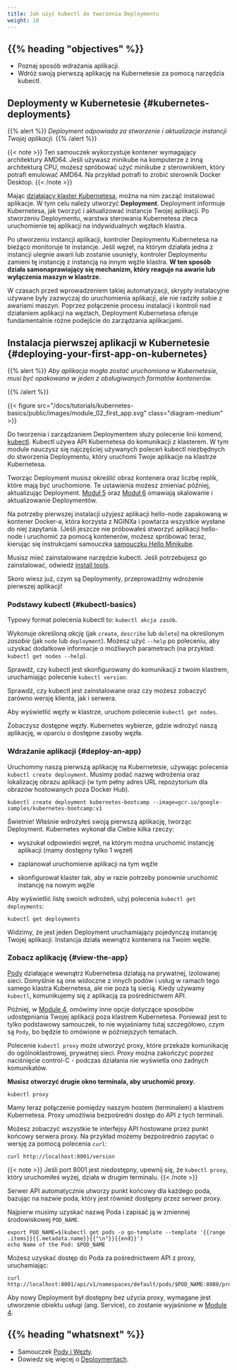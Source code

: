 ```yaml
---
title: Jak użyć kubectl do tworzenia Deploymentu
weight: 10
---
```


## {{% heading "objectives" %}}

* Poznaj sposób wdrażania aplikacji.
* Wdróż swoją pierwszą aplikację na Kubernetesie za pomocą narzędzia kubectl.

## Deploymenty w Kubernetesie {#kubernetes-deployments}

{{% alert %}}
_Deployment odpowiada za stworzenie i aktualizacje instancji Twojej aplikacji._
{{% /alert %}}

{{< note >}}
Ten samouczek wykorzystuje kontener wymagający architektury AMD64. Jeśli używasz
minikube na komputerze z inną architekturą CPU, możesz spróbować użyć minikube z
sterownikiem, który potrafi emulować AMD64. Na przykład potrafi to zrobić sterownik Docker Desktop.
{{< /note >}}

Mając [działający klaster Kubernetesa](/docs/tutorials/kubernetes-basics/create-cluster/cluster-intro/),
można na nim zacząć
instalować aplikacje. W tym celu należy utworzyć **Deployment**.
Deployment informuje Kubernetesa, jak tworzyć i aktualizować instancje
Twojej aplikacji. Po stworzeniu Deploymentu, warstwa sterowania
Kubernetesa zleca uruchomienie tej aplikacji na indywidualnych węzłach klastra.

Po utworzeniu instancji aplikacji, kontroler Deploymentu Kubernetesa na
bieżąco monitoruje te instancje. Jeśli węzeł, na którym działała jedna z
instancji ulegnie awarii lub zostanie usunięty, kontroler Deploymentu zamieni tę
instancję z instancją na innym węźle klastra.
**W ten sposób działa samonaprawiający się mechanizm, który reaguje na awarie lub wyłączenia maszyn w klastrze.**

W czasach przed wprowadzeniem takiej automatyzacji, skrypty instalacyjne używane
były zazwyczaj do uruchomienia aplikacji, ale nie radziły sobie z awariami maszyn.
Poprzez połączenie procesu instalacji i kontroli nad działaniem aplikacji na węzłach, Deployment
Kubernetesa oferuje fundamentalnie różne podejście do zarządzania aplikacjami.

## Instalacja pierwszej aplikacji w Kubernetesie {#deploying-your-first-app-on-kubernetes}

{{% alert %}}
_Aby aplikacja mogła zostać uruchomiona w Kubernetesie, musi być opakowana w jeden z obsługiwanych formatów kontenerów._

{{% /alert %}}

{{< figure src="/docs/tutorials/kubernetes-basics/public/images/module_02_first_app.svg" class="diagram-medium" >}}

Do tworzenia i zarządzaniem Deploymentem służy polecenie linii komend,
[kubectl](/docs/reference/kubectl/). Kubectl używa API Kubernetesa do komunikacji z
klasterem. W tym module nauczysz się najczęściej używanych poleceń kubectl
niezbędnych do stworzenia Deploymentu, który uruchomi Twoje aplikacje na klastrze Kubernetesa.

Tworząc Deployment musisz określić obraz kontenera oraz liczbę
replik, które mają być uruchomione. Te ustawienia możesz zmieniać
później, aktualizując Deployment. [Moduł 5](/docs/tutorials/kubernetes-basics/scale/scale-intro/)
oraz [Moduł 6](/docs/tutorials/kubernetes-basics/update/update-intro/)
omawiają skalowanie i aktualizowanie Deploymentów.

Na potrzeby pierwszej instalacji użyjesz aplikacji hello-node zapakowaną w kontener Docker-a,
która korzysta z NGINXa i powtarza wszystkie wysłane do niej zapytania. (Jeśli jeszcze nie
próbowałeś stworzyć aplikacji hello-node i uruchomić za pomocą kontenerów, możesz spróbować
teraz, kierując się instrukcjami samouczka [samouczku Hello Minikube](/docs/tutorials/hello-minikube/).

Musisz mieć zainstalowane narzędzie kubectl. Jeśli potrzebujesz
go zainstalować, odwiedź [install tools](/docs/tasks/tools/#kubectl).

Skoro wiesz już, czym są Deploymenty, przeprowadźmy wdrożenie pierwszej aplikacji!

### Podstawy kubectl {#kubectl-basics}

Typowy format polecenia kubectl to: `kubectl akcja zasób`.

Wykonuje określoną _akcję_ (jak `create`, `describe` lub `delete`) na określonym
_zasobie_ (jak `node` lub `deployment`). Możesz użyć `--help` po poleceniu, aby uzyskać dodatkowe
informacje o możliwych parametrach (na przykład: `kubectl get nodes --help`).

Sprawdź, czy kubectl jest skonfigurowany do komunikacji z twoim klastrem, uruchamiając polecenie `kubectl version`.

Sprawdź, czy kubectl jest zainstalowane oraz czy możesz zobaczyć zarówno wersję klienta, jak i serwera.

Aby wyświetlić węzły w klastrze, uruchom polecenie `kubectl get nodes`.

Zobaczysz dostępne węzły. Kubernetes wybierze, gdzie
wdrożyć naszą aplikację, w oparciu o dostępne zasoby węzła.

### Wdrażanie aplikacji {#deploy-an-app}

Uruchommy naszą pierwszą aplikację na Kubernetesie, używając polecenia
`kubectl create deployment`. Musimy podać nazwę wdrożenia oraz lokalizację obrazu
aplikacji (w tym pełny adres URL repozytorium dla obrazów hostowanych poza Docker Hub).

```shell
kubectl create deployment kubernetes-bootcamp --image=gcr.io/google-samples/kubernetes-bootcamp:v1
```

Świetnie! Właśnie wdrożyłeś swoją pierwszą aplikację, tworząc Deployment. Kubernetes wykonał dla Ciebie kilka rzeczy:

* wyszukał odpowiedni węzeł, na którym można uruchomić instancję aplikacji (mamy dostępny tylko 1 węzeł)
- zaplanował uruchomienie aplikacji na tym węźle
* skonfigurował klaster tak, aby w razie potrzeby ponownie uruchomić instancję na nowym węźle

Aby wyświetlić listę swoich wdrożeń, użyj polecenia `kubectl get deployments`:

```shell
kubectl get deployments
```

Widzimy, że jest jeden Deployment uruchamiający pojedynczą instancję Twojej
aplikacji. Instancja działa wewnątrz kontenera na Twoim węźle.

### Zobacz aplikację {#view-the-app}

[Pody](/docs/concepts/workloads/pods/) działające wewnątrz Kubernetesa
działają na prywatnej, izolowanej sieci. Domyślnie są one widoczne z innych
podów i usług w ramach tego samego klastra Kubernetesa, ale nie poza tą
siecią. Kiedy używamy `kubectl`, komunikujemy się z aplikacją za pośrednictwem API.

Później, w [Module 4](/docs/tutorials/kubernetes-basics/expose/), omówimy
inne opcje dotyczące sposobów udostępniania Twojej aplikacji poza klastrem
Kubernetesa. Ponieważ jest to tylko podstawowy samouczek, to nie wyjaśniamy
tutaj szczegółowo, czym są `Pody`, bo będzie to omówione w późniejszych tematach.

Polecenie `kubectl proxy` może utworzyć proxy, które przekaże komunikację do
ogólnoklastrowej, prywatnej sieci. Proxy można zakończyć poprzez
naciśnięcie control-C - podczas działania nie wyświetla ono żadnych komunikatów.

**Musisz otworzyć drugie okno terminala, aby uruchomić proxy.**

```shell
kubectl proxy
```
Mamy teraz połączenie pomiędzy naszym hostem (terminalem) a klastrem
Kubernetesa. Proxy umożliwia bezpośredni dostęp do API z tych terminali.

Możesz zobaczyć wszystkie te interfejsy API hostowane przez punkt końcowy serwera proxy.
Na przykład możemy bezpośrednio zapytać o wersję za pomocą polecenia `curl`:

```shell
curl http://localhost:8001/version
```

{{< note >}}
Jeśli port 8001 jest niedostępny, upewnij się, że
`kubectl proxy`, który uruchomiłeś wyżej, działa w drugim terminalu.
{{< /note >}}

Serwer API automatycznie utworzy punkt końcowy dla każdego poda,
bazując na nazwie poda, który jest również dostępny przez serwer proxy.

Najpierw musimy uzyskać nazwę Poda i zapisać ją w zmiennej środowiskowej `POD_NAME`.

```shell
export POD_NAME=$(kubectl get pods -o go-template --template '{{range .items}}{{.metadata.name}}{{"\n"}}{{end}}')
echo Name of the Pod: $POD_NAME
```

Możesz uzyskać dostęp do Poda za pośrednictwem API z proxy, uruchamiając:

```shell
curl http://localhost:8001/api/v1/namespaces/default/pods/$POD_NAME:8080/proxy/
```

Aby nowy Deployment był dostępny bez użycia proxy, wymagane jest utworzenie obiektu usługi
(ang. Service), co zostanie wyjaśnione w [Module 4](/docs/tutorials/kubernetes-basics/expose/).

## {{% heading "whatsnext" %}}

* Samouczek [Pody i Węzły](/docs/tutorials/kubernetes-basics/explore/explore-intro/).
* Dowiedz się więcej o [Deploymentach](/docs/concepts/workloads/controllers/deployment/).

